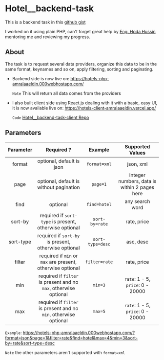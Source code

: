 # Hotel\_\_backend-task

This is a backend task in this [github gist](https://gist.github.com/ahmed3mar/483fa6bf1f5bdb8bf58f37fcd538d068)

I worked on it using plain PHP, can't forget great help by [Eng. Hoda Hussin](https://github.com/hodaa) mentoring me and reviewing my progress.

## About

The task is to request several data providers, organize this data to be in the same format, keynames and so on, apply filtering, sorting and paginating.

- Backend side is now live on: https://hotels-php-amralaaeldin.000webhostapp.com/

  `Note` This will return all data comes from the providers

- I also built client side using React.js dealing with it with a basic, easy UI, it is now available live on: https://hotels-client-amralaaeldin.vercel.app/

  `Code` [Hotel\_\_backend-task-client Repo](https://github.com/amralaaeldin/Hotel__backend-task-client)

## Parameters

| Parameter |                            Required ?                            |     Example      |               Supported Values               |
| :-------: | :--------------------------------------------------------------: | :--------------: | :------------------------------------------: |
|  format   |                    optional, default is json                     |   `format=xml`   |                  json, xml                   |
|   page    |             optional, default is without pagination              |     `page=1`     | integer numbers, data is within 2 pages here |
|   find    |                             optional                             |   `find=hotel`   |               any search word                |
|  sort-by  |      required if `sort-type` is present, otherwise optional      |  `sort-by=rate`  |                 rate, price                  |
| sort-type |       required if `sort-by` is present, otherwise optional       | `sort-type=desc` |                  asc, desc                   |
|  filter   |    required if `min` or `max` are present, otherwise optional    |  `filter=rate`   |                 rate, price                  |
|    min    | required if `filter` is present and no `max`, otherwise optional |     `min=3`      |      `rate`: 1 - 5, `price`: 0 - 20000       |
|    max    | required if `filter` is present and no `min`, otherwise optional |     `max=5`      |      `rate`: 1 - 5, `price`: 0 - 20000       |

`Example`: https://hotels-php-amralaaeldin.000webhostapp.com/?format=json&page=1&filter=rate&find=hotel&max=4&min=3&sort-by=rate&sort-type=desc

`Note` the other parameters aren't supported with `format=xml`
